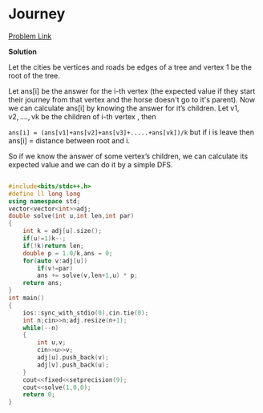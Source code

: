 # Journey

[Problem Link](https://codeforces.com/problemset/problem/839/C)

**Solution**

Let the cities be vertices and roads be edges of a tree and vertex 1 be the root of the tree.

Let ans[i] be the answer for the i-th vertex (the expected value if they start their journey from that vertex and the horse doesn't go to it's parent). Now we can calculate ans[i] by knowing the answer for it’s children. Let v1, v2, …., vk be the children of i-th vertex , then 

`ans[i] = (ans[v1]+ans[v2]+ans[v3]+.....+ans[vk])/k` but if i is leave then ans[i] = distance between root and i.


So if we know the answer of some vertex’s children, we can calculate its expected value and we can do it by a simple DFS.



```cpp

#include<bits/stdc++.h>
#define ll long long
using namespace std;
vector<vector<int>>adj;
double solve(int u,int len,int par)
{
    int k = adj[u].size();
    if(u!=1)k--;
    if(!k)return len;
    double p = 1.0/k,ans = 0;
    for(auto v:adj[u])
        if(v!=par)
        ans += solve(v,len+1,u) * p;
    return ans;
}
int main()
{
    ios::sync_with_stdio(0),cin.tie(0);
    int n;cin>>n;adj.resize(n+1);
    while(--n)
    {
        int u,v;
        cin>>u>>v;
        adj[u].push_back(v);
        adj[v].push_back(u);
    }
    cout<<fixed<<setprecision(9);
    cout<<solve(1,0,0);
    return 0;
}
```
